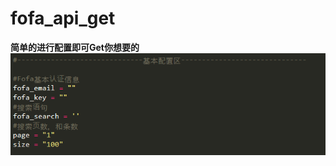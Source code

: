 # fofa_api_get
**简单的进行配置即可Get你想要的**
![markdown](https://github.com/China-Eugene/fofa_api_get/blob/master/config.jpg "config")
